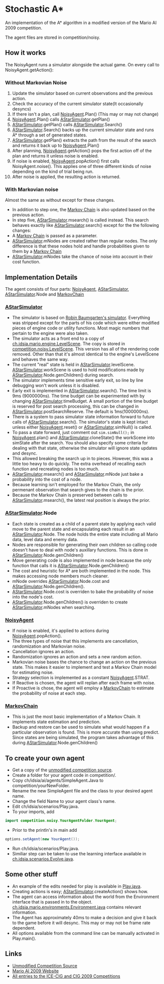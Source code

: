 # Stochastic A*
An implementation of the A* algorithm in a modified version of the Mario AI 2009 competition.

The agent files are stored in competition/noisy.

## How it works
The NoisyAgent runs a simulator alongside the actual game.
On every call to NoisyAgent.getAction():

### Without Markovian Noise
1. Update the simulator based on current observations and the previous action.
2. Check the accuracy of the current simulator state(It occasionally desyncs)
3. If there isn't a plan, call [NoisyAgent](../master/competition/noisy/NoisyAgent.java).Plan() (This may or may not change)
4. [NoisyAgent](../master/competition/noisy/NoisyAgent.java).Plan() calls [AStarSimulator](../master/competition/noisy/AStarSimulator.java).getPlan()
5. [AStarSimulator](../master/competition/noisy/AStarSimulator.java).getPlan() calls [AStarSimulator](../master/competition/noisy/AStarSimulator.java).Search()
6. [AStarSimulator](../master/competition/noisy/AStarSimulator.java).Search() backs up the current simulator state and runs A* through a set of generated states.
7. [AStarSimulator](../master/competition/noisy/AStarSimulator.java).getPlan() extracts the path from the result of the search and returns it back up to [NoisyAgent](../master/competition/noisy/NoisyAgent.java).Plan()
8. After planning, [NoisyAgent](../master/competition/noisy/NoisyAgent.java).getAction() pops the first action off of the plan and returns it unless noise is enabled.
9. If noise is enabled, [NoisyAgent](../master/competition/noisy/NoisyAgent.java).popAction() first calls NoisyAgent.noise(). This applies one of three different kinds of noise depending on the kind of trial being run.
10. After noise is applied, the resulting action is returned.

### With Markovian noise
Almost the same as  without except for these changes.

* In addition to step one, the [Markov Chain](../master/competition/noisy/MarkovChain.java) is also updated based on the previous action.
* In step five, [AStarSimulator](../master/competition/noisy/AStarSimulator.java).msearch() is called instead. This search behaves exactly like [AStarSimulator](../master/competition/noisy/AStarSimulator.java).search() except for the the following changes:
 * A [Markov Chain](../master/competition/noisy/MarkovChain.java) is passed as a parameter.
 * [AStarSimulator](../master/competition/noisy/AStarSimulator.java).mNodes are created rather than regular nodes. The only difference is that these nodes hold and handle probabilities given to them by a [Markov Chain](../master/competition/noisy/MarkovChain.java)
 * [AStarSimulator](../master/competition/noisy/AStarSimulator.java).mNodes take the chance of noise into account in their cost function.

## Implementation Details
The agent consists of four parts: [NoisyAgent](../master/competition/noisy/NoisyAgent.java), [AStarSimulator](../master/competition/noisy/AStarSimulator.java), [AStarSimulator](../master/competition/noisy/AStarSimulator.java).Node and [MarkovChain](../master/competition/noisy/MarkovChain.java)
### [AStarSimulator](../master/competition/noisy/AStarSimulator.java)
* The simulator is based on [Robin Baumgarten's simulator](https://github.com/RobinB/mario-astar-robinbaumgarten). Everything was stripped except for the parts of his code which were either modified pieces of engine code or utility functions. Most magic numbers that pertain to the engine were also taken.
* The simulator acts as a front end to a copy of [ch.idsia.mario.engine.LevelScene](../master/ch/idsia/mario/engine/LevelScene.java). The copy is stored in [competition.noisy.LevelScene](../master/competition/noisy/LevelScene.java). This version has all of the rendering code removed. Other than that it's almost identical to the engine's LevelScene and behaves the same way.
* The current "real" state is held in [AStarSimulator](../master/competition/noisy/AStarSimulator.java).levelScene. [AStarSimulator](../master/competition/noisy/AStarSimulator.java).workScene is used to hold modifications made by [AStarSimulator](../master/competition/noisy/AStarSimulator.java).Node.genChildren() during search. 
* The simulator implements time sensitive early exit, so line by line debugging won't work unless it is disabled.
* Early exit is implemented in [AStarSimulator](../master/competition/noisy/AStarSimulator.java).search(). The time limit is 9ms (9000000ns). The time budget can be experimented with by changing [AStarSimulator](../master/competition/noisy/AStarSimulator.java).timeBudget. A small portion of the time budget is reserved for post search processing, this can be changed in [AStarSimulator](../master/competition/noisy/AStarSimulator.java).postSearchReserve. The default is 1ms(1000000ns). 
* There is a system to pass simulator state information forward to future calls of [AStarSimulator](../master/competition/noisy/AStarSimulator.java).search(). The simulator's state is kept intact unless either [NoisyAgent](../master/competition/noisy/NoisyAgent.java).reset() or [AStarSimulator](../master/competition/noisy/AStarSimulator.java).simNull() is called.
* To pass a state forward, just comment out ``sim.simNull();`` in [NoisyAgent](../master/competition/noisy/NoisyAgent.java).plan() and [AStarSimulator](../master/competition/noisy/AStarSimulator.java).cloneState() the workScene into simState after the search. You should also specify some criteria for dealing with that state, otherwise the simulator will ignore state updates and desync.
* This allowed breaking the search up in to pieces. However, this was a little too heavy to do quickly. The extra overhead of recalling each function and recreating nodes is too much.
* [AStarSimulator](../master/competition/noisy/AStarSimulator.java).msearch() and  [AStarSimulator](../master/competition/noisy/AStarSimulator.java).mNode just bake a probability into the cost of a node.
* Because learning isn't employed for the Markov Chain, the only permenant observation that search gives to the chain is the prior. 
* Because the Markov Chain is preserved between calls to  [AStarSimulator](../master/competition/noisy/AStarSimulator.java).msearch(),
the latest real position is always the prior.

### [AStarSimulator](../master/competition/noisy/AStarSimulator.java).Node
* Each state is created as a child of a parent state by applying each valid move to the parent state and encapsulating each result in an [AStarSimulator](../master/competition/noisy/AStarSimulator.java).Node. The node holds the entire state including all Mario data, level data and enemy data.
* Nodes are responsible for generating their own children so calling code doesn't have to deal with node's auxillary functions. This is done in [AStarSimulator](../master/competition/noisy/AStarSimulator.java).Node.genChildren()
* Move generating code is also implemented in node because the only function that calls it is [AStarSimulator](../master/competition/noisy/AStarSimulator.java).Node.genChildren()
* The cost and heuristic for A* are both implemented in the node. This makes accessing node members much cleaner.
* mNode overrides  [AStarSimulator](../master/competition/noisy/AStarSimulator.java).Node.cost and  [AStarSimulator](../master/competition/noisy/AStarSimulator.java).Node.genChildren().
 * [AStarSimulator](../master/competition/noisy/AStarSimulator.java).Node.cost is overriden to bake the probability of noise into the node's cost.
 *  [AStarSimulator](../master/competition/noisy/AStarSimulator.java).Node.genChildren() is overriden to create  [AStarSimulator](../master/competition/noisy/AStarSimulator.java).mNodes when searching.

### [NoisyAgent](../master/competition/noisy/NoisyAgent.java)
* If noise is enabled, it's applied to actions during [NoisyAgent](../master/competition/noisy/NoisyAgent.java).popAction(). 
* The three types of noise that this implements are cancellation, randomization and Markovian noise.
* Cancellation ignores an action.
* Randomization ignores an action and sets a new random action.
* Markovian noise bases the chance to change an action on the previous state. This makes it easier to implement and test a Markov Chain model for estimating noise.
* Strategy selection is implemented as a constant [NoisyAgent](../master/competition/noisy/NoisyAgent.java).STRAT.
 * If Reactive is chosen, the agent will replan after each frame with noise.
 * If Proactive is chose, the agent will employ a [MarkovChain](../master/competition/noisy/MarkovChain.java) to estimate the probability of noise at each step.

### [MarkovChain](../master/competition/noisy/MarkovChain.java)
* This is just the most basic implementation of a Markov Chain. It implements state estimation and prediction.
* Backup and restore can be used to simulate what would happen if a particular observation is found. This is more accurate than using predict. Since states are being simulated, the program takes advantage of this during [AStarSimulator](../master/competition/noisy/AStarSimulator.java).Node.genChildren()

## To create your own agent
* Get a copy of the [unmodified competition source](http://julian.togelius.com/mariocompetition2009/marioai.zip).
* Create a folder for your agent code in competition/.
* Copy ch/idsia/ai/agents/SimpleAgent.Java to competition/yourNewFolder.
* Rename the new SimpleAgent file and the class to your desired agent name.
* Change the field Name to your agent class's name.
* Edit ch/idsia/scenarios/Play.java.
* To your imports, add
``` java
import competition.noisy.YourAgentFolder.YourAgent;
```
* Prior to the println's in main add
``` java
options.setAgent(new YourAgent());
```
* Run ch/idsia/scenarios/Play.java.
* Similiar step can be taken to use the learning interface available in [ch.idsia.scenarios.Evolve.java](../master/ch/idsia/scenarios/Evolve/java).

## Some other stuff
* An example of the edits needed for play is available in [Play.java](../master/ch/idsia/scenarios/Play.java).
* Creating actions is easy; [AStarSimulator](../master/competition/noisy/AStarSimulator.java).createAction() shows how.
* The agent can access information about the world from the Environment interface that is passed in to the object. [ch.idsia.mario.environments.Environment.java](../master/ch/idsia/mario/environments/Environment.java) contains relevant information.
* The Agent has approximately 40ms to make a decision and give it back to the game before it will desync. This may or may not be frame rate dependent.
* All options available from the command line can be manually activated in Play.main().


## Links
* [Unmodified Competition Source](http://julian.togelius.com/mariocompetition2009/marioai.zip)
* [Mario AI 2009 Website](http://julian.togelius.com/mariocompetition2009/)
* [All entries to the ICE-CIG and CIG 2009 Competitions](http://julian.togelius.com/mariocompetition2009/marioaiwithentrants.zip)
